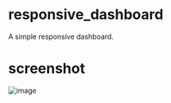 # responsive_dashboard
A simple responsive dashboard. 

# screenshot
![image](https://github.com/Lochipi/responsive_dashboard/assets/108942025/f72ac4a8-a754-450d-8f01-3e32a6cd3735)
